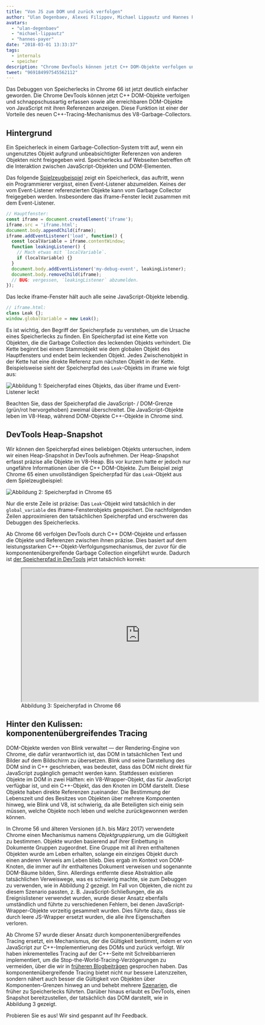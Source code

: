 ```yaml
---
title: "Von JS zum DOM und zurück verfolgen"
author: "Ulan Degenbaev, Alexei Filippov, Michael Lippautz und Hannes Payer — die Gemeinschaft des DOM"
avatars: 
  - "ulan-degenbaev"
  - "michael-lippautz"
  - "hannes-payer"
date: "2018-03-01 13:33:37"
tags: 
  - internals
  - speicher
description: "Chrome DevTools können jetzt C++ DOM-Objekte verfolgen und schnappschussartig erfassen sowie alle erreichbaren DOM-Objekte von JavaScript mit ihren Referenzen anzeigen."
tweet: "969184997545562112"
---
```

Das Debuggen von Speicherlecks in Chrome 66 ist jetzt deutlich einfacher geworden. Die Chrome DevTools können jetzt C++ DOM-Objekte verfolgen und schnappschussartig erfassen sowie alle erreichbaren DOM-Objekte von JavaScript mit ihren Referenzen anzeigen. Diese Funktion ist einer der Vorteile des neuen C++-Tracing-Mechanismus des V8-Garbage-Collectors.

<!--truncate-->
## Hintergrund

Ein Speicherleck in einem Garbage-Collection-System tritt auf, wenn ein ungenutztes Objekt aufgrund unbeabsichtigter Referenzen von anderen Objekten nicht freigegeben wird. Speicherlecks auf Webseiten betreffen oft die Interaktion zwischen JavaScript-Objekten und DOM-Elementen.

Das folgende [Spielzeugbeispiel](https://ulan.github.io/misc/leak.html) zeigt ein Speicherleck, das auftritt, wenn ein Programmierer vergisst, einen Event-Listener abzumelden. Keines der vom Event-Listener referenzierten Objekte kann vom Garbage Collector freigegeben werden. Insbesondere das iframe-Fenster leckt zusammen mit dem Event-Listener.

```js
// Hauptfenster:
const iframe = document.createElement('iframe');
iframe.src = 'iframe.html';
document.body.appendChild(iframe);
iframe.addEventListener('load', function() {
  const localVariable = iframe.contentWindow;
  function leakingListener() {
    // Mach etwas mit `localVariable`.
    if (localVariable) {}
  }
  document.body.addEventListener('my-debug-event', leakingListener);
  document.body.removeChild(iframe);
  // BUG: vergessen, `leakingListener` abzumelden.
});
```

Das lecke iframe-Fenster hält auch alle seine JavaScript-Objekte lebendig.

```js
// iframe.html:
class Leak {};
window.globalVariable = new Leak();
```

Es ist wichtig, den Begriff der Speicherpfade zu verstehen, um die Ursache eines Speicherlecks zu finden. Ein Speicherpfad ist eine Kette von Objekten, die die Garbage Collection des leckenden Objekts verhindert. Die Kette beginnt bei einem Stammobjekt wie dem globalen Objekt des Hauptfensters und endet beim leckenden Objekt. Jedes Zwischenobjekt in der Kette hat eine direkte Referenz zum nächsten Objekt in der Kette. Beispielsweise sieht der Speicherpfad des `Leak`-Objekts im iframe wie folgt aus:

![Abbildung 1: Speicherpfad eines Objekts, das über `iframe` und Event-Listener leckt](/_img/tracing-js-dom/retaining-path.svg)

Beachten Sie, dass der Speicherpfad die JavaScript- / DOM-Grenze (grün/rot hervorgehoben) zweimal überschreitet. Die JavaScript-Objekte leben im V8-Heap, während DOM-Objekte C++-Objekte in Chrome sind.

## DevTools Heap-Snapshot

Wir können den Speicherpfad eines beliebigen Objekts untersuchen, indem wir einen Heap-Snapshot in DevTools aufnehmen. Der Heap-Snapshot erfasst präzise alle Objekte im V8-Heap. Bis vor kurzem hatte er jedoch nur ungefähre Informationen über die C++ DOM-Objekte. Zum Beispiel zeigt Chrome 65 einen unvollständigen Speicherpfad für das `Leak`-Objekt aus dem Spielzeugbeispiel:

![Abbildung 2: Speicherpfad in Chrome 65](/_img/tracing-js-dom/chrome-65.png)

Nur die erste Zeile ist präzise: Das `Leak`-Objekt wird tatsächlich in der `global_variable` des iframe-Fensterobjekts gespeichert. Die nachfolgenden Zeilen approximieren den tatsächlichen Speicherpfad und erschweren das Debuggen des Speicherlecks.

Ab Chrome 66 verfolgen DevTools durch C++ DOM-Objekte und erfassen die Objekte und Referenzen zwischen ihnen präzise. Dies basiert auf dem leistungsstarken C++-Objekt-Verfolgungsmechanismus, der zuvor für die komponentenübergreifende Garbage Collection eingeführt wurde. Dadurch ist [der Speicherpfad in DevTools](https://www.youtube.com/watch?v=ixadA7DFCx8) jetzt tatsächlich korrekt:

<figure>
  <div class="video video-16:9">
    <iframe src="https://www.youtube.com/embed/ixadA7DFCx8" width="640" height="360" loading="lazy"></iframe>
  </div>
  <figcaption>Abbildung 3: Speicherpfad in Chrome 66</figcaption>
</figure>

## Hinter den Kulissen: komponentenübergreifendes Tracing

DOM-Objekte werden von Blink verwaltet — der Rendering-Engine von Chrome, die dafür verantwortlich ist, das DOM in tatsächlichen Text und Bilder auf dem Bildschirm zu übersetzen. Blink und seine Darstellung des DOM sind in C++ geschrieben, was bedeutet, dass das DOM nicht direkt für JavaScript zugänglich gemacht werden kann. Stattdessen existieren Objekte im DOM in zwei Hälften: ein V8-Wrapper-Objekt, das für JavaScript verfügbar ist, und ein C++-Objekt, das den Knoten im DOM darstellt. Diese Objekte haben direkte Referenzen zueinander. Die Bestimmung der Lebenszeit und des Besitzes von Objekten über mehrere Komponenten hinweg, wie Blink und V8, ist schwierig, da alle Beteiligten sich einig sein müssen, welche Objekte noch leben und welche zurückgewonnen werden können.

In Chrome 56 und älteren Versionen (d.h. bis März 2017) verwendete Chrome einen Mechanismus namens _Objektgruppierung_, um die Gültigkeit zu bestimmen. Objekte wurden basierend auf ihrer Einbettung in Dokumente Gruppen zugeordnet. Eine Gruppe mit all ihren enthaltenen Objekten wurde am Leben erhalten, solange ein einziges Objekt durch einen anderen Verweis am Leben blieb. Dies ergab im Kontext von DOM-Knoten, die immer auf ihr enthaltenes Dokument verweisen und sogenannte DOM-Bäume bilden, Sinn. Allerdings entfernte diese Abstraktion alle tatsächlichen Verweiswege, was es schwierig machte, sie zum Debuggen zu verwenden, wie in Abbildung 2 gezeigt. Im Fall von Objekten, die nicht zu diesem Szenario passten, z. B. JavaScript-Schließungen, die als Ereignislistener verwendet wurden, wurde dieser Ansatz ebenfalls umständlich und führte zu verschiedenen Fehlern, bei denen JavaScript-Wrapper-Objekte vorzeitig gesammelt wurden. Dies führte dazu, dass sie durch leere JS-Wrapper ersetzt wurden, die alle ihre Eigenschaften verloren.

Ab Chrome 57 wurde dieser Ansatz durch komponentenübergreifendes Tracing ersetzt, ein Mechanismus, der die Gültigkeit bestimmt, indem er von JavaScript zur C++-Implementierung des DOMs und zurück verfolgt. Wir haben inkrementelles Tracing auf der C++-Seite mit Schreibbarrieren implementiert, um die Stop-the-World-Tracing-Verzögerungen zu vermeiden, über die wir in [früheren Blogbeiträgen](/blog/orinoco-parallel-scavenger) gesprochen haben. Das komponentenübergreifende Tracing bietet nicht nur bessere Latenzzeiten, sondern nähert auch besser die Gültigkeit von Objekten über Komponenten-Grenzen hinweg an und behebt mehrere [Szenarien](https://bugs.chromium.org/p/chromium/issues/detail?id=501866), die früher zu Speicherlecks führten. Darüber hinaus erlaubt es DevTools, einen Snapshot bereitzustellen, der tatsächlich das DOM darstellt, wie in Abbildung 3 gezeigt.

Probieren Sie es aus! Wir sind gespannt auf Ihr Feedback.
